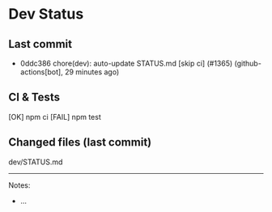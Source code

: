 # Dev Status

## Last commit
- 0ddc386 chore(dev): auto-update STATUS.md [skip ci] (#1365) (github-actions[bot], 29 minutes ago)
## CI & Tests
[OK] npm ci
[FAIL] npm test

## Changed files (last commit)
dev/STATUS.md

---
Notes:
- ...
